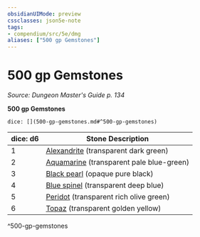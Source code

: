 ```yaml
---
obsidianUIMode: preview
cssclasses: json5e-note
tags:
- compendium/src/5e/dmg
aliases: ["500 gp Gemstones"]
---
```

# 500 gp Gemstones
*Source: Dungeon Master's Guide p. 134* 

**500 gp Gemstones**

`dice: [](500-gp-gemstones.md#^500-gp-gemstones)`

| dice: d6 | Stone Description |
|----------|-------------------|
| 1 | [Alexandrite](/3-Mechanics/CLI/items/alexandrite.md) (transparent dark green) |
| 2 | [Aquamarine](/3-Mechanics/CLI/items/aquamarine.md) (transparent pale blue-green) |
| 3 | [Black pearl](/3-Mechanics/CLI/items/black-pearl.md) (opaque pure black) |
| 4 | [Blue spinel](/3-Mechanics/CLI/items/blue-spinel.md) (transparent deep blue) |
| 5 | [Peridot](/3-Mechanics/CLI/items/peridot.md) (transparent rich olive green) |
| 6 | [Topaz](/3-Mechanics/CLI/items/topaz.md) (transparent golden yellow) |
^500-gp-gemstones